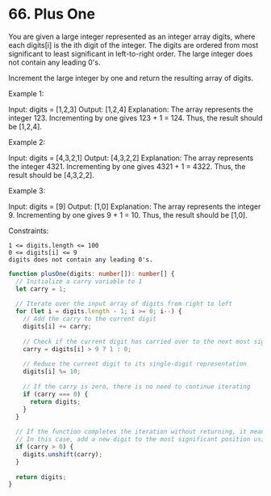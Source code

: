 # 66. Plus One

You are given a large integer represented as an integer array digits, where each digits[i] is the ith digit of the integer. The digits are ordered from most significant to least significant in left-to-right order. The large integer does not contain any leading 0's.

Increment the large integer by one and return the resulting array of digits.



Example 1:

Input: digits = [1,2,3]
Output: [1,2,4]
Explanation: The array represents the integer 123.
Incrementing by one gives 123 + 1 = 124.
Thus, the result should be [1,2,4].

Example 2:

Input: digits = [4,3,2,1]
Output: [4,3,2,2]
Explanation: The array represents the integer 4321.
Incrementing by one gives 4321 + 1 = 4322.
Thus, the result should be [4,3,2,2].

Example 3:

Input: digits = [9]
Output: [1,0]
Explanation: The array represents the integer 9.
Incrementing by one gives 9 + 1 = 10.
Thus, the result should be [1,0].



Constraints:

    1 <= digits.length <= 100
    0 <= digits[i] <= 9
    digits does not contain any leading 0's.



```typescript
function plusOne(digits: number[]): number[] {
  // Initialize a carry variable to 1
  let carry = 1;
  
  // Iterate over the input array of digits from right to left
  for (let i = digits.length - 1; i >= 0; i--) {
    // Add the carry to the current digit
    digits[i] += carry;
    
    // Check if the current digit has carried over to the next most significant digit
    carry = digits[i] > 9 ? 1 : 0;
    
    // Reduce the current digit to its single-digit representation
    digits[i] %= 10;
    
    // If the carry is zero, there is no need to continue iterating
    if (carry === 0) {
      return digits;
    }
  }
  
  // If the function completes the iteration without returning, it means that there is still a carry left over.
  // In this case, add a new digit to the most significant position using the unshift method, and return the resulting array.
  if (carry > 0) {
    digits.unshift(carry);
  }
  
  return digits;
}


```
